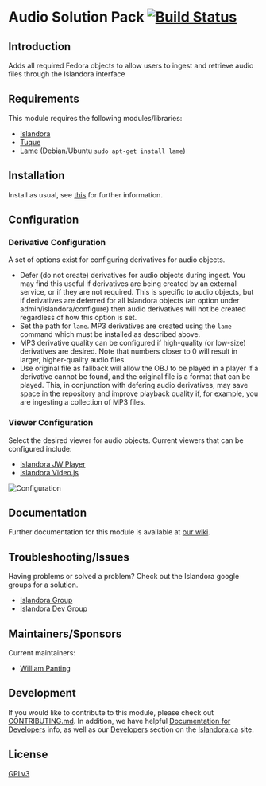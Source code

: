 # Audio Solution Pack [![Build Status](https://travis-ci.org/Islandora/islandora_solution_pack_audio.png?branch=7.x)](https://travis-ci.org/Islandora/islandora_solution_pack_audio)

## Introduction

Adds all required Fedora objects to allow users to ingest and retrieve audio files through the Islandora interface

## Requirements

This module requires the following modules/libraries:

* [Islandora](https://github.com/islandora/islandora)
* [Tuque](https://github.com/islandora/tuque)
* [Lame](http://lame.sourceforge.net) (Debian/Ubuntu `sudo apt-get install lame`)

## Installation

Install as usual, see [this](https://drupal.org/documentation/install/modules-themes/modules-7) for further information.

## Configuration

### Derivative Configuration

A set of options exist for configuring derivatives for audio objects. 

* Defer (do not create) derivatives for audio objects during ingest. You may
find this useful if derivatives are being created by an external service,
or if they are not required. This is specific to audio objects, but if 
derivatives are deferred for all Islandora objects (an option under 
admin/islandora/configure) then audio derivatives will not be created 
regardless of how this option is set.
* Set the path for `lame`. MP3 derivatives are created using the `lame` 
command which must be installed as described above.
* MP3 derivative quality can be configured if high-quality (or low-size)
 derivatives are desired. Note that numbers closer to 0 will result in 
 larger, higher-quality audio files.
* Use original file as fallback will allow the OBJ to be played in a 
player if a derivative cannot be found, and the original file is a 
format that can be played. This, in conjunction with defering audio 
derivatives, may save space in the repository and improve playback 
quality if, for example, you are ingesting a collection of MP3 files. 
 
 ### Viewer Configuration

Select the desired viewer for audio objects. Current viewers that can 
be configured include:

* [Islandora JW Player](https://github.com/Islandora/islandora_jwplayer)
* [Islandora Video.js](https://github.com/Islandora/islandora_videojs)

![Configuration](https://cloud.githubusercontent.com/assets/1943338/18892256/42a78df0-84df-11e6-8e51-6b67c1a8c81a.png)

## Documentation

Further documentation for this module is available at [our wiki](https://wiki.duraspace.org/display/ISLANDORA/Audio+Solution+Pack).

## Troubleshooting/Issues

Having problems or solved a problem? Check out the Islandora google groups for a solution.

* [Islandora Group](https://groups.google.com/forum/?hl=en&fromgroups#!forum/islandora)
* [Islandora Dev Group](https://groups.google.com/forum/?hl=en&fromgroups#!forum/islandora-dev)

## Maintainers/Sponsors
Current maintainers:

* [William Panting](https://github.com/willtp87)

## Development

If you would like to contribute to this module, please check out [CONTRIBUTING.md](CONTRIBUTING.md). In addition, we have helpful [Documentation for Developers](https://github.com/Islandora/islandora/wiki#wiki-documentation-for-developers) info, as well as our [Developers](http://islandora.ca/developers) section on the [Islandora.ca](http://islandora.ca) site.

## License

[GPLv3](http://www.gnu.org/licenses/gpl-3.0.txt)
